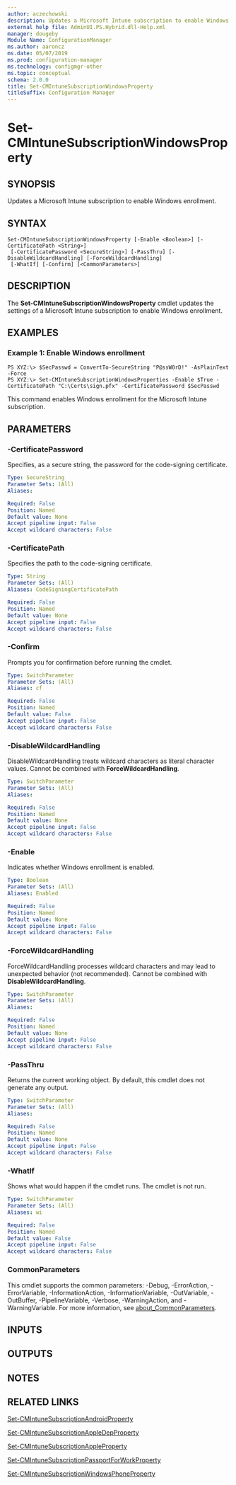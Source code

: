 ```yaml
---
author: aczechowski
description: Updates a Microsoft Intune subscription to enable Windows enrollment.
external help file: AdminUI.PS.Hybrid.dll-Help.xml
manager: dougeby
Module Name: ConfigurationManager
ms.author: aaroncz
ms.date: 05/07/2019
ms.prod: configuration-manager
ms.technology: configmgr-other
ms.topic: conceptual
schema: 2.0.0
title: Set-CMIntuneSubscriptionWindowsProperty
titleSuffix: Configuration Manager
---
```


# Set-CMIntuneSubscriptionWindowsProperty

## SYNOPSIS
Updates a Microsoft Intune subscription to enable Windows enrollment.

## SYNTAX

```
Set-CMIntuneSubscriptionWindowsProperty [-Enable <Boolean>] [-CertificatePath <String>]
 [-CertificatePassword <SecureString>] [-PassThru] [-DisableWildcardHandling] [-ForceWildcardHandling]
 [-WhatIf] [-Confirm] [<CommonParameters>]
```

## DESCRIPTION
The **Set-CMIntuneSubscriptionWindowsProperty** cmdlet updates the settings of a Microsoft Intune subscription to enable Windows enrollment.

## EXAMPLES

### Example 1: Enable Windows enrollment
```
PS XYZ:\> $SecPasswd = ConvertTo-SecureString "P@ssW0rD!" -AsPlainText -Force
PS XYZ:\> Set-CMIntuneSubscriptionWindowsProperties -Enable $True -CertificatePath "C:\Certs\sign.pfx" -CertificatePassword $SecPasswd
```

This command enables Windows enrollment for the Microsoft Intune subscription.

## PARAMETERS

### -CertificatePassword
Specifies, as a secure string, the password for the code-signing certificate.

```yaml
Type: SecureString
Parameter Sets: (All)
Aliases:

Required: False
Position: Named
Default value: None
Accept pipeline input: False
Accept wildcard characters: False
```

### -CertificatePath
Specifies the path to the code-signing certificate.

```yaml
Type: String
Parameter Sets: (All)
Aliases: CodeSigningCertificatePath

Required: False
Position: Named
Default value: None
Accept pipeline input: False
Accept wildcard characters: False
```

### -Confirm
Prompts you for confirmation before running the cmdlet.

```yaml
Type: SwitchParameter
Parameter Sets: (All)
Aliases: cf

Required: False
Position: Named
Default value: False
Accept pipeline input: False
Accept wildcard characters: False
```

### -DisableWildcardHandling
DisableWildcardHandling treats wildcard characters as literal character values. Cannot be combined with **ForceWildcardHandling**.

```yaml
Type: SwitchParameter
Parameter Sets: (All)
Aliases:

Required: False
Position: Named
Default value: None
Accept pipeline input: False
Accept wildcard characters: False
```

### -Enable
Indicates whether Windows enrollment is enabled.

```yaml
Type: Boolean
Parameter Sets: (All)
Aliases: Enabled

Required: False
Position: Named
Default value: None
Accept pipeline input: False
Accept wildcard characters: False
```

### -ForceWildcardHandling
ForceWildcardHandling processes wildcard characters and may lead to unexpected behavior (not recommended). Cannot be combined with **DisableWildcardHandling**.

```yaml
Type: SwitchParameter
Parameter Sets: (All)
Aliases:

Required: False
Position: Named
Default value: None
Accept pipeline input: False
Accept wildcard characters: False
```

### -PassThru
Returns the current working object.
By default, this cmdlet does not generate any output.

```yaml
Type: SwitchParameter
Parameter Sets: (All)
Aliases:

Required: False
Position: Named
Default value: None
Accept pipeline input: False
Accept wildcard characters: False
```

### -WhatIf
Shows what would happen if the cmdlet runs.
The cmdlet is not run.

```yaml
Type: SwitchParameter
Parameter Sets: (All)
Aliases: wi

Required: False
Position: Named
Default value: False
Accept pipeline input: False
Accept wildcard characters: False
```

### CommonParameters
This cmdlet supports the common parameters: -Debug, -ErrorAction, -ErrorVariable, -InformationAction, -InformationVariable, -OutVariable, -OutBuffer, -PipelineVariable, -Verbose, -WarningAction, and -WarningVariable. For more information, see [about_CommonParameters](http://go.microsoft.com/fwlink/?LinkID=113216).

## INPUTS

## OUTPUTS

## NOTES

## RELATED LINKS

[Set-CMIntuneSubscriptionAndroidProperty](Set-CMIntuneSubscriptionAndroidProperty.md)

[Set-CMIntuneSubscriptionAppleDepProperty](Set-CMIntuneSubscriptionAppleDepProperty.md)

[Set-CMIntuneSubscriptionAppleProperty](Set-CMIntuneSubscriptionAppleProperty.md)

[Set-CMIntuneSubscriptionPassportForWorkProperty](Set-CMIntuneSubscriptionPassportForWorkProperty.md)

[Set-CMIntuneSubscriptionWindowsPhoneProperty](Set-CMIntuneSubscriptionWindowsPhoneProperty.md)



